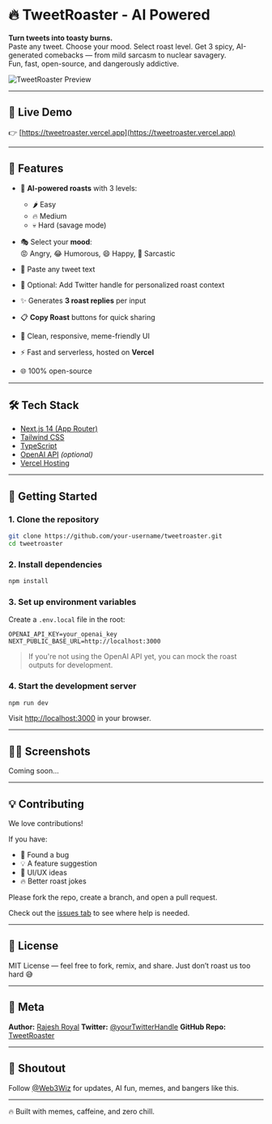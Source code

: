 # 🔥 TweetRoaster - AI Powered

**Turn tweets into toasty burns.**  
Paste any tweet. Choose your mood. Select roast level. Get 3 spicy, AI-generated comebacks — from mild sarcasm to nuclear savagery.  
Fun, fast, open-source, and dangerously addictive.

![TweetRoaster Preview](https://tweetroaster.vercel.app/og-image.png)

---

## 🚀 Live Demo

👉 [https://tweetroaster.vercel.app](https://tweetroaster.vercel.app)

---

## 🎯 Features

- 🧠 **AI-powered roasts** with 3 levels:

  - 🌶️ Easy
  - 🔥 Medium
  - 💀 Hard (savage mode)

- 🎭 Select your **mood**:  
  😡 Angry, 😂 Humorous, 😄 Happy, 🧐 Sarcastic

- 📝 Paste any tweet text
- 👤 Optional: Add Twitter handle for personalized roast context
- ✨ Generates **3 roast replies** per input
- 📋 **Copy Roast** buttons for quick sharing
- 💅 Clean, responsive, meme-friendly UI
- ⚡ Fast and serverless, hosted on **Vercel**
- 🌐 100% open-source

---

## 🛠️ Tech Stack

- [Next.js 14 (App Router)](https://nextjs.org/)
- [Tailwind CSS](https://tailwindcss.com/)
- [TypeScript](https://www.typescriptlang.org/)
- [OpenAI API](https://platform.openai.com/) _(optional)_
- [Vercel Hosting](https://vercel.com/)

---

## 🧪 Getting Started

### 1. Clone the repository

```bash
git clone https://github.com/your-username/tweetroaster.git
cd tweetroaster
```

### 2. Install dependencies

```bash
npm install
```

### 3. Set up environment variables

Create a `.env.local` file in the root:

```env
OPENAI_API_KEY=your_openai_key
NEXT_PUBLIC_BASE_URL=http://localhost:3000
```

> If you're not using the OpenAI API yet, you can mock the roast outputs for development.

### 4. Start the development server

```bash
npm run dev
```

Visit [http://localhost:3000](http://localhost:3000) in your browser.

---

## 🧑‍🎨 Screenshots

Coming soon...

---

## 💡 Contributing

We love contributions!

If you have:

- 🐛 Found a bug
- 💡 A feature suggestion
- 🎨 UI/UX ideas
- 🔥 Better roast jokes

Please fork the repo, create a branch, and open a pull request.

Check out the [issues tab](https://github.com/your-username/tweetroaster/issues) to see where help is needed.

---

## 📄 License

MIT License — feel free to fork, remix, and share. Just don’t roast us too hard 😅

---

## 🧠 Meta

**Author:** [Rajesh Royal](https://github.com/Rajesh-Royal)
**Twitter:** [@yourTwitterHandle](https://twitter.com/rajesh_896)
**GitHub Repo:** [TweetRoaster](https://github.com/rajesh-royal/tweet-roaster)

---

## 📢 Shoutout

Follow [@Web3Wiz](https://twitter.com/rajesh_896) for updates, AI fun, memes, and bangers like this.

---

🔥 Built with memes, caffeine, and zero chill.
